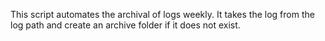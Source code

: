 This script automates the archival of logs weekly. It takes the log from the log path and create an archive folder if it does not exist.